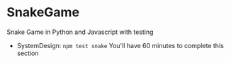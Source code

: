 # SnakeGame
Snake Game in Python and Javascript with testing

- SystemDesign: `npm test snake`
  You'll have 60 minutes to complete this section